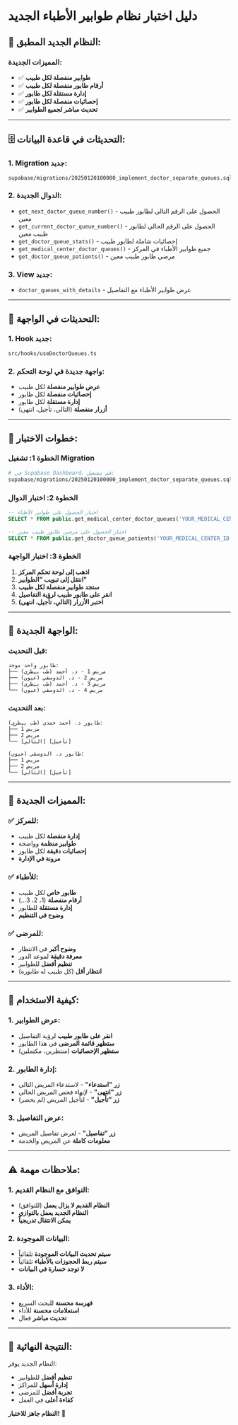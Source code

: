# دليل اختبار نظام طوابير الأطباء الجديد

## 🎯 النظام الجديد المطبق:

### **المميزات الجديدة:**
- ✅ **طوابير منفصلة لكل طبيب**
- ✅ **أرقام طابور منفصلة لكل طبيب**
- ✅ **إدارة مستقلة لكل طابور**
- ✅ **إحصائيات منفصلة لكل طابور**
- ✅ **تحديث مباشر لجميع الطوابير**

---

## 🗄️ **التحديثات في قاعدة البيانات:**

### **1. Migration جديد:**
```
supabase/migrations/20250120100000_implement_doctor_separate_queues.sql
```

### **2. الدوال الجديدة:**
- `get_next_doctor_queue_number()` - الحصول على الرقم التالي لطابور طبيب معين
- `get_current_doctor_queue_number()` - الحصول على الرقم الحالي لطابور طبيب معين
- `get_doctor_queue_stats()` - إحصائيات شاملة لطابور طبيب
- `get_medical_center_doctor_queues()` - جميع طوابير الأطباء في المركز
- `get_doctor_queue_patients()` - مرضى طابور طبيب معين

### **3. View جديد:**
- `doctor_queues_with_details` - عرض طوابير الأطباء مع التفاصيل

---

## 🎨 **التحديثات في الواجهة:**

### **1. Hook جديد:**
```
src/hooks/useDoctorQueues.ts
```

### **2. واجهة جديدة في لوحة التحكم:**
- **عرض طوابير منفصلة** لكل طبيب
- **إحصائيات منفصلة** لكل طابور
- **إدارة مستقلة** لكل طابور
- **أزرار منفصلة** (التالي، تأجيل، انتهى)

---

## 🧪 **خطوات الاختبار:**

### **الخطوة 1: تشغيل Migration**
```bash
# في Supabase Dashboard، قم بتشغيل:
supabase/migrations/20250120100000_implement_doctor_separate_queues.sql
```

### **الخطوة 2: اختبار الدوال**
```sql
-- اختبار الحصول على طوابير الأطباء
SELECT * FROM public.get_medical_center_doctor_queues('YOUR_MEDICAL_CENTER_ID');

-- اختبار الحصول على مرضى طابور طبيب معين
SELECT * FROM public.get_doctor_queue_patients('YOUR_MEDICAL_CENTER_ID', 'YOUR_DOCTOR_ID');
```

### **الخطوة 3: اختبار الواجهة**
1. **اذهب إلى لوحة تحكم المركز**
2. **انتقل إلى تبويب "الطوابير"**
3. **ستجد طوابير منفصلة لكل طبيب**
4. **انقر على طابور طبيب لرؤية التفاصيل**
5. **اختبر الأزرار (التالي، تأجيل، انتهى)**

---

## 📱 **الواجهة الجديدة:**

### **قبل التحديث:**
```
طابور واحد موحد:
├── مريض 1 - د. أحمد (طب بيطري)
├── مريض 2 - د. الدوسقي (عيون)
├── مريض 3 - د. أحمد (طب بيطري)
└── مريض 4 - د. الدوسقي (عيون)
```

### **بعد التحديث:**
```
طابور د. أحمد حمدي (طب بيطري):
├── مريض 1
├── مريض 2
└── [التالي] [تأجيل]

طابور د. الدوسقي (عيون):
├── مريض 1
├── مريض 2
└── [التالي] [تأجيل]
```

---

## 🔧 **المميزات الجديدة:**

### **✅ للمركز:**
- **إدارة منفصلة** لكل طبيب
- **طوابير منظمة** وواضحة
- **إحصائيات دقيقة** لكل طابور
- **مرونة في الإدارة**

### **✅ للأطباء:**
- **طابور خاص** لكل طبيب
- **أرقام منفصلة** (1، 2، 3...)
- **إدارة مستقلة** للطابور
- **وضوح في التنظيم**

### **✅ للمرضى:**
- **وضوح أكبر** في الانتظار
- **معرفة دقيقة** لموعد الدور
- **تنظيم أفضل** للطوابير
- **انتظار أقل** (كل طبيب له طابوره)

---

## 🚀 **كيفية الاستخدام:**

### **1. عرض الطوابير:**
- **انقر على طابور طبيب** لرؤية التفاصيل
- **ستظهر قائمة المرضى** في هذا الطابور
- **ستظهر الإحصائيات** (منتظرين، مكتملين)

### **2. إدارة الطابور:**
- **زر "استدعاء"** - لاستدعاء المريض التالي
- **زر "انتهى"** - لإنهاء فحص المريض الحالي
- **زر "تأجيل"** - لتأجيل المريض (لم يحضر)

### **3. عرض التفاصيل:**
- **زر "تفاصيل"** - لعرض تفاصيل المريض
- **معلومات كاملة** عن المريض والخدمة

---

## ⚠️ **ملاحظات مهمة:**

### **1. التوافق مع النظام القديم:**
- **النظام القديم لا يزال يعمل** (للتوافق)
- **النظام الجديد يعمل بالتوازي**
- **يمكن الانتقال تدريجياً**

### **2. البيانات الموجودة:**
- **سيتم تحديث البيانات الموجودة** تلقائياً
- **سيتم ربط الحجوزات بالأطباء** تلقائياً
- **لا توجد خسارة في البيانات**

### **3. الأداء:**
- **فهرسة محسنة** للبحث السريع
- **استعلامات محسنة** للأداء
- **تحديث مباشر** فعال

---

## 🎉 **النتيجة النهائية:**

النظام الجديد يوفر:
- **تنظيم أفضل** للطوابير
- **إدارة أسهل** للمراكز
- **تجربة أفضل** للمرضى
- **كفاءة أعلى** في العمل

**النظام جاهز للاختبار!** 🚀
